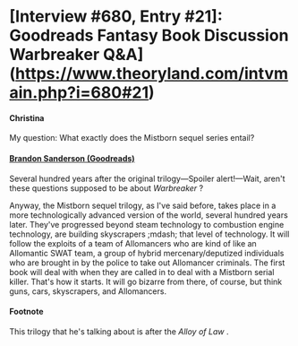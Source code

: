 # [Interview #680, Entry #21]: Goodreads Fantasy Book Discussion Warbreaker Q&A](https://www.theoryland.com/intvmain.php?i=680#21)

#### Christina

My question: What exactly does the Mistborn sequel series entail?

#### [Brandon Sanderson (Goodreads)](http://www.goodreads.com/topic/show/264132-q-a-with-brandon-sanderson?page=2#comment_14422838)

Several hundred years after the original trilogy—Spoiler alert!—Wait, aren't these questions supposed to be about
*Warbreaker*
?

Anyway, the Mistborn sequel trilogy, as I've said before, takes place in a more technologically advanced version of the world, several hundred years later. They've progressed beyond steam technology to combustion engine technology, are building skyscrapers ;mdash; that level of technology. It will follow the exploits of a team of Allomancers who are kind of like an Allomantic SWAT team, a group of hybrid mercenary/deputized individuals who are brought in by the police to take out Allomancer criminals. The first book will deal with when they are called in to deal with a Mistborn serial killer. That's how it starts. It will go bizarre from there, of course, but think guns, cars, skyscrapers, and Allomancers.

#### Footnote

This trilogy that he's talking about is after the
*Alloy of Law*
.

